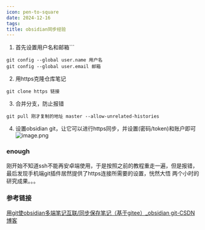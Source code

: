 ```yaml
---
icon: pen-to-square
date: 2024-12-16
tags: 
title: obsidian同步经验
---
```

1. 首先设置用户名和邮箱```
```
git config --global user.name 用户名
git config --global user.email 邮箱
```
2. 用https克隆仓库笔记
```
git clone https 链接
```
3. 合并分支，防止报错
```
git pull 刚才复制的地址 master --allow-unrelated-histories
```
4. 设置obsidian git，让它可以进行https同步，并设置(密码/token)和账户即可
![image.png](https://cdn.jsdelivr.net/gh/fakeppa/blog-img/asodk12312341.png)
### enough
刚开始不知道ssh不能再安卓端使用，于是按照之前的教程重走一遍，但是报错，最后发现手机端git插件居然提供了https连接所需要的设置，恍然大悟
两个小时的研究成果。。。
### 参考链接

[用git使obsidian多端笔记互联/同步保存笔记（基于gitee）_obsidian git-CSDN博客](https://blog.csdn.net/m0_56544579/article/details/143241452?ops_request_misc=&request_id=&biz_id=102&utm_term=obsidian%20git&utm_medium=distribute.pc_search_result.none-task-blog-2~all~sobaiduweb~default-0-143241452.nonecase&spm=1018.2226.3001.4187)